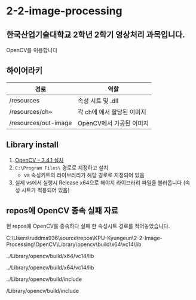 # 2-2-image-processing

## 한국산업기술대학교 2학년 2학기 영상처리 과목입니다.

OpenCV를 이용합니다

## 하이어라키

| 경로 | 역할 |
| --- | --- |
| /resources | 속성 시트 및 .dll |
| /resources/ch~ | 각 ch에 에서 할당된 이미지 |
| /resources/out-image | OpenCV에서 가공된 이미지 |

## Library install

1. [OpenCV – 3.4.1 설치](https://sourceforge.net/projects/opencvlibrary/files/opencv-win/3.4.1/opencv-3.4.1-vc14_vc15.exe/download)
2. ```C:\Program Files\``` 경로로 지정하고 설치
   - vs 속성키트의 라이브러리가 해당 경로로 지정되어 있음
3. 실제 vs에서 실행시 Release x64으로 해야지 라이브러리 파일을 불러옵니다 (속성 시트가 적용되어 있음)

## repos에 OpenCV 종속 실패 자료

현 repos에 OpenCV를 종속하다 실패 한 속성시트 경로를 적어놓았습니다.

C:\Users\ruddms936\source\repos\KPU-Kyungeun\2-2-Image-Processing\OpenCV\Library\opencv\build\x64\vc14\lib

../Library/opencv/build/x64/vc14/lib

../Library/opencv/build/x64/vc14/lib

../Library/opencv/build/include

/Library/opencv/build/include
